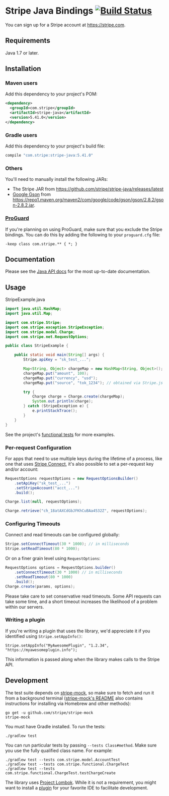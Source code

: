 # Stripe Java Bindings [![Build Status](https://travis-ci.org/stripe/stripe-java.svg?branch=master)](https://travis-ci.org/stripe/stripe-java)

You can sign up for a Stripe account at https://stripe.com.

## Requirements

Java 1.7 or later.

## Installation

### Maven users

Add this dependency to your project's POM:

```xml
<dependency>
  <groupId>com.stripe</groupId>
  <artifactId>stripe-java</artifactId>
  <version>5.41.0</version>
</dependency>
```

### Gradle users

Add this dependency to your project's build file:

```groovy
compile "com.stripe:stripe-java:5.41.0"
```

### Others

You'll need to manually install the following JARs:

* The Stripe JAR from https://github.com/stripe/stripe-java/releases/latest
* [Google Gson](https://github.com/google/gson) from <https://repo1.maven.org/maven2/com/google/code/gson/gson/2.8.2/gson-2.8.2.jar>.

### [ProGuard](http://proguard.sourceforge.net/)

If you're planning on using ProGuard, make sure that you exclude the Stripe bindings. You can do this by adding the following to your `proguard.cfg` file:

    -keep class com.stripe.** { *; }

## Documentation

Please see the [Java API docs](https://stripe.com/docs/api/java) for the most up-to-date documentation.

## Usage

StripeExample.java

```java
import java.util.HashMap;
import java.util.Map;

import com.stripe.Stripe;
import com.stripe.exception.StripeException;
import com.stripe.model.Charge;
import com.stripe.net.RequestOptions;

public class StripeExample {

    public static void main(String[] args) {
        Stripe.apiKey = "sk_test_...";

        Map<String, Object> chargeMap = new HashMap<String, Object>();
        chargeMap.put("amount", 100);
        chargeMap.put("currency", "usd");
        chargeMap.put("source", "tok_1234"); // obtained via Stripe.js

        try {
            Charge charge = Charge.create(chargeMap);
            System.out.println(charge);
        } catch (StripeException e) {
            e.printStackTrace();
        }
    }
}
```

See the project's [functional tests](https://github.com/stripe/stripe-java/blob/master/src/test/java/com/stripe/functional/) for more examples.

### Per-request Configuration

For apps that need to use multiple keys during the lifetime of a process, like
one that uses [Stripe Connect][connect], it's also possible to set a
per-request key and/or account:

``` java
RequestOptions requestOptions = new RequestOptionsBuilder()
    .setApiKey("sk_test_...")
    .setStripeAccount("acct_...")
    .build();

Charge.list(null, requestOptions);

Charge.retrieve("ch_18atAXCdGbJFKhCuBAa4532Z", requestOptions);
```

### Configuring Timeouts

Connect and read timeouts can be configured globally:

```java
Stripe.setConnectTimeout(30 * 1000); // in milliseconds
Stripe.setReadTimeout(80 * 1000);
```

Or on a finer grain level using `RequestOptions`:

```java
RequestOptions options = RequestOptions.builder()
    .setConnectTimeout(30 * 1000) // in milliseconds
    .setReadTimeout(80 * 1000)
    .build();
Charge.create(params, options);
```

Please take care to set conservative read timeouts. Some API requests can take
some time, and a short timeout increases the likelihood of a problem within our
servers.

### Writing a plugin

If you're writing a plugin that uses the library, we'd appreciate it if you
identified using `Stripe.setAppInfo()`:

    Stripe.setAppInfo("MyAwesomePlugin", "1.2.34", "https://myawesomeplugin.info");

This information is passed along when the library makes calls to the Stripe
API.

## Development

The test suite depends on [stripe-mock], so make sure to fetch and run it from a
background terminal ([stripe-mock's README][stripe-mock] also contains
instructions for installing via Homebrew and other methods):

    go get -u github.com/stripe/stripe-mock
    stripe-mock

You must have Gradle installed. To run the tests:

    ./gradlew test

You can run particular tests by passing `--tests Class#method`. Make sure you use the fully qualified class name. For example:

    ./gradlew test --tests com.stripe.model.AccountTest
    ./gradlew test --tests com.stripe.functional.ChargeTest
    ./gradlew test --tests com.stripe.functional.ChargeTest.testChargeCreate

The library uses [Project Lombok][lombok]. While it is not a requirement, you might want to install a [plugin][lombok-plugins] for your favorite IDE to facilitate development.

[connect]: https://stripe.com/connect
[lombok]: https://projectlombok.org
[lombok-plugins]: https://projectlombok.org/setup/overview
[stripe-mock]: https://github.com/stripe/stripe-mock

<!--
# vim: set tw=79:
-->
